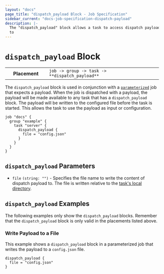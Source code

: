 ```yaml
---
layout: "docs"
page_title: "dispatch_payload Block - Job Specification"
sidebar_current: "docs-job-specification-dispatch-payload"
description: |-
  The "dispatch_payload" block allows a task to access dispatch payloads.
  to
---
```


# `dispatch_payload` Block

<table class="table table-bordered table-striped">
  <tr>
    <th width="120">Placement</th>
    <td>
      <code>job -> group -> task -> **dispatch_payload**</code>
    </td>
  </tr>
</table>

The `dispatch_payload` block is used in conjunction with a [`parameterized`][parameterized] job
that expects a payload. When the job is dispatched with a payload, the payload
will be made available to any task that has a `dispatch_payload` block. The
payload will be written to the configured file before the task is started. This
allows the task to use the payload as input or configuration.

```hcl
job "docs" {
  group "example" {
    task "server" {
      dispatch_payload {
        file = "config.json"
      }
    }
  }
}
```

## `dispatch_payload` Parameters

- `file` `(string: "")` - Specifies the file name to write the content of
  dispatch payload to. The file is written relative to the [task's local
  directory][localdir].

## `dispatch_payload` Examples

The following examples only show the `dispatch_payload` blocks. Remember that the
`dispatch_payload` block is only valid in the placements listed above.

### Write Payload to a File

This example shows a `dispatch_payload` block in a parameterized job that writes
the payload to a `config.json` file.

```hcl
dispatch_payload {
  file = "config.json"
}
```

[localdir]: /docs/runtime/environment.html#local_ "Task Local Directory"
[parameterized]: /docs/job-specification/parameterized.html "Nomad parameterized Job Specification"
